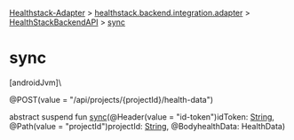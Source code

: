 
[Healthstack-Adapter](../../../healthstack-adapter.html) > [healthstack.backend.integration.adapter](../index.html) > [HealthStackBackendAPI](index.html) > [sync](sync.html)



# sync



[androidJvm]\




@POST(value = &quot;/api/projects/{projectId}/health-data&quot;)



abstract suspend fun [sync](sync.html)(@Header(value = &quot;id-token&quot;)idToken: [String](https://kotlinlang.org/api/latest/jvm/stdlib/kotlin/-string/index.html), @Path(value = &quot;projectId&quot;)projectId: [String](https://kotlinlang.org/api/latest/jvm/stdlib/kotlin/-string/index.html), @BodyhealthData: HealthData)





